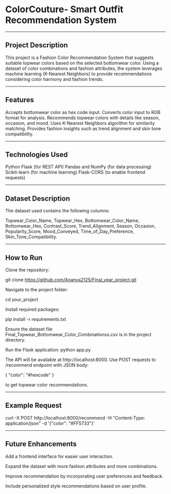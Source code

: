 # ColorCouture- Smart Outfit Recommendation System

---

## Project Description

This project is a Fashion Color Recommendation System that suggests suitable topwear colors based on the selected bottomwear color. Using a dataset of color combinations and fashion attributes, the system leverages machine learning (K-Nearest Neighbors) to provide recommendations considering color harmony and fashion trends.

---

## Features

Accepts bottomwear color as hex code input.
Converts color input to RGB format for analysis.
Recommends topwear colors with details like season, occasion, and mood.
Uses K-Nearest Neighbors algorithm for similarity matching.
Provides fashion insights such as trend alignment and skin tone compatibility.

---

## Technologies Used

Python
Flask (for REST API)
Pandas and NumPy (for data processing)
Scikit-learn (for machine learning)
Flask-CORS (to enable frontend requests)

---

## Dataset Description

The dataset used contains the following columns:

Topwear_Color_Name, 
Topwear_Hex, 
Bottomwear_Color_Name, 
Bottomwear_Hex, 
Contrast_Score, 
Trend_Alignment, 
Season, 
Occasion, 
Popularity_Score, 
Mood_Conveyed, 
Time_of_Day_Preference, 
Skin_Tone_Compatibility.

---

## How to Run

Clone the repository:

git clone https://github.com/Ananya2125/Final_year_project.git

Navigate to the project folder:

cd your_project

Install required packages:

pip install -r requirements.txt

Ensure the dataset file Final_Topwear_Bottomwear_Color_Combinationss.csv is in the project directory.

Run the Flask application:
python app.py

The API will be available at http://localhost:8000. Use POST requests to /recommend endpoint with JSON body:

{ "color": "#hexcode" }

to get topwear color recommendations.

---

## Example Request

curl -X POST http://localhost:8000/recommend -H "Content-Type: application/json" -d '{"color": "#FF5733"}'

---

## Future Enhancements

Add a frontend interface for easier user interaction.

Expand the dataset with more fashion attributes and more combinations.

Improve recommendation by incorporating user preferences and feedback.

Include personalized style recommendations based on user profile.
